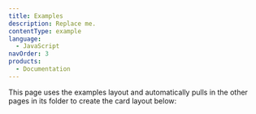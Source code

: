```yaml
---
title: Examples
description: Replace me.
contentType: example
language:
  - JavaScript
navOrder: 3
products:
  - Documentation
---
```


This page uses the examples layout and automatically pulls in the other pages in its folder to create the card layout below:

